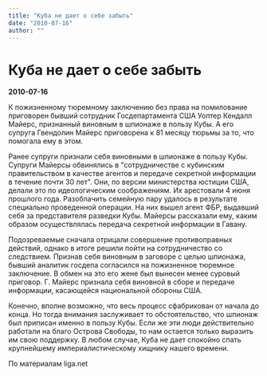 ```yaml
---
title: "Куба не дает о себе забыть"
date: "2010-07-16"
author: ""
---
```


# Куба не дает о себе забыть

**2010-07-16** 

К пожизненному тюремному заключению без права на помилование приговорен бывший сотрудник Госдепартамента США Уолтер Кендалл Майерс, признанный виновным в шпионаже в пользу Кубы. А его супруга Гвендолин Майерс приговорена к 81 месяцу тюрьмы за то, что помогала ему в этом.

Ранее супруги признали себя виновными в шпионаже в пользу Кубы. Супруги Майерсы обвинялись в "сотрудничестве с кубинским правительством в качестве агентов и передаче секретной информации в течение почти 30 лет". Они, по версии министерства юстиции США, делали это по идеологическим соображениям. Их арестовали 4 июня прошлого года. Разоблачить семейную пару удалось в результате специально проведенной операции. На них вышел агент ФБР, выдавший себя за представителя разведки Кубы. Майерсы рассказали ему, каким образом осуществлялась передача секретной информации в Гавану.

Подозреваемые сначала отрицали совершение противоправных действий, однако в итоге решили пойти на сотрудничество со следствием. Признав себя виновным в заговоре с целью шпионажа, бывший аналитик госдепа согласился на пожизненное тюремное заключение. В обмен на это его жене был вынесен менее суровый приговор. Г. Майерс признала себя виновной в сборе и передаче информации, касающейся национальной обороны США.

Конечно, вполне возможно, что весь процесс сфабрикован от начала до конца. Но тогда внимания заслуживает то обстоятельство, что шпионаж был приписан именно в пользу Кубы. Если же эти люди действительно работали на благо Острова Свободы, то нам остается только выразить им свою поддержку. В любом случае, Куба не дает спокойно спать крупнейшему империалистическому хищнику нашего времени.

По материалам liga.net